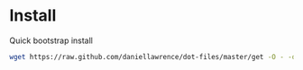 Install
=========

Quick bootstrap install

```sh
wget https://raw.github.com/daniellawrence/dot-files/master/get -O - -o /dev/null | sh -
```